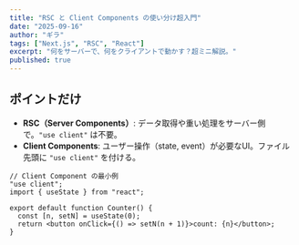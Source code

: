 ```yaml
---
title: "RSC と Client Components の使い分け超入門"
date: "2025-09-16"
author: "ギラ"
tags: ["Next.js", "RSC", "React"]
excerpt: "何をサーバーで、何をクライアントで動かす？超ミニ解説。"
published: true
---
```


## ポイントだけ

- **RSC（Server Components）**: データ取得や重い処理をサーバー側で。`"use client"` は不要。
- **Client Components**: ユーザー操作（state, event）が必要なUI。ファイル先頭に `"use client"` を付ける。

```tsx
// Client Component の最小例
"use client";
import { useState } from "react";

export default function Counter() {
  const [n, setN] = useState(0);
  return <button onClick={() => setN(n + 1)}>count: {n}</button>;
}
